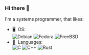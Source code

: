 ### Hi there 👋

I'm a systems programmer, that likes:

- :desktop_computer: &nbsp;OS:&nbsp;</br>
![Debian](https://img.shields.io/badge/debian-logo?style=for-the-badge&logo=debian&logoColor=red&color=white)
![Fedora](https://img.shields.io/badge/Fedora-294172?style=for-the-badge&logo=fedora&logoColor=white)
![FreeBSD](https://img.shields.io/badge/freebsd-AB2B28?style=for-the-badge&logo=freebsd&logoColor=white)
- :floppy_disk: &nbsp;Languages:&nbsp;</br>
![C](https://img.shields.io/badge/C-00599C?style=for-the-badge&logo=c&logoColor=white)
![C++](https://img.shields.io/badge/C%2B%2B-00599C?style=for-the-badge&logo=c%2B%2B&logoColor=white)
![Rust](https://img.shields.io/badge/Rust-000000?style=for-the-badge&logo=rust&logoColor=white)
</br>

<!-- ![Kuolas' GitHub stats](https://github-readme-stats.vercel.app/api?username=kuolas&theme=github_dark) -->


